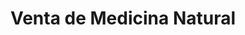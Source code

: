 ---
title: "Venta de Medicina Natural"
url: /el-progreso/venta-de-medicina-natural/
shop: Sanitätshaus
---